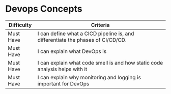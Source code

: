 # Devops Concepts

|  Difficulty |  Criteria                                                                   |
| ------------------- | ------------------------------------------------------------------------------- |
| Must Have           | I can define what a CICD pipeline is, and differentiate the phases of CI/CD/CD. |
| Must Have           | I can explain what DevOps is                                                    |
| Must Have           | I can explain what code smell is and how static code analysis helps with it     |
| Must Have           | I can explain why monitoring and logging is important for DevOps                |

